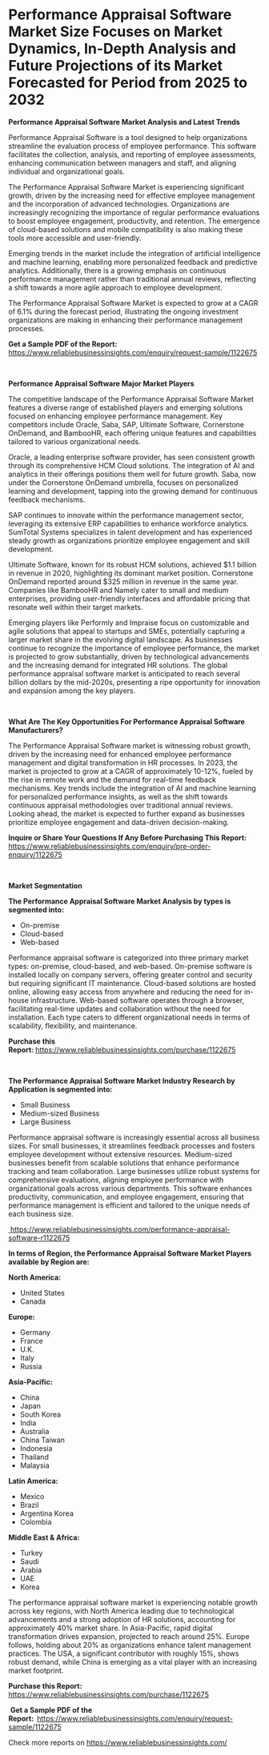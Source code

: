 <p><h1>Performance Appraisal Software Market Size Focuses on Market Dynamics, In-Depth Analysis and Future Projections of its Market Forecasted for Period from 2025 to 2032</h1></p><p><strong>Performance Appraisal Software Market Analysis and Latest Trends</strong></p>
<p><p>Performance Appraisal Software is a tool designed to help organizations streamline the evaluation process of employee performance. This software facilitates the collection, analysis, and reporting of employee assessments, enhancing communication between managers and staff, and aligning individual and organizational goals. </p><p>The Performance Appraisal Software Market is experiencing significant growth, driven by the increasing need for effective employee management and the incorporation of advanced technologies. Organizations are increasingly recognizing the importance of regular performance evaluations to boost employee engagement, productivity, and retention. The emergence of cloud-based solutions and mobile compatibility is also making these tools more accessible and user-friendly. </p><p>Emerging trends in the market include the integration of artificial intelligence and machine learning, enabling more personalized feedback and predictive analytics. Additionally, there is a growing emphasis on continuous performance management rather than traditional annual reviews, reflecting a shift towards a more agile approach to employee development. </p><p>The Performance Appraisal Software Market is expected to grow at a CAGR of 6.1% during the forecast period, illustrating the ongoing investment organizations are making in enhancing their performance management processes.</p></p>
<p><strong>Get a Sample PDF of the Report:&nbsp;</strong> <a href="https://www.reliablebusinessinsights.com/enquiry/request-sample/1122675?utm_campaign=3148&utm_medium=2&utm_source=Github&utm_content=ia&utm_term=09032025&utm_id=performance-appraisal-software">https://www.reliablebusinessinsights.com/enquiry/request-sample/1122675</a></p>
<p>&nbsp;</p>
<p><strong>Performance Appraisal Software Major Market Players</strong></p>
<p><p>The competitive landscape of the Performance Appraisal Software Market features a diverse range of established players and emerging solutions focused on enhancing employee performance management. Key competitors include Oracle, Saba, SAP, Ultimate Software, Cornerstone OnDemand, and BambooHR, each offering unique features and capabilities tailored to various organizational needs.</p><p>Oracle, a leading enterprise software provider, has seen consistent growth through its comprehensive HCM Cloud solutions. The integration of AI and analytics in their offerings positions them well for future growth. Saba, now under the Cornerstone OnDemand umbrella, focuses on personalized learning and development, tapping into the growing demand for continuous feedback mechanisms.</p><p>SAP continues to innovate within the performance management sector, leveraging its extensive ERP capabilities to enhance workforce analytics. SumTotal Systems specializes in talent development and has experienced steady growth as organizations prioritize employee engagement and skill development.</p><p>Ultimate Software, known for its robust HCM solutions, achieved $1.1 billion in revenue in 2020, highlighting its dominant market position. Cornerstone OnDemand reported around $325 million in revenue in the same year. Companies like BambooHR and Namely cater to small and medium enterprises, providing user-friendly interfaces and affordable pricing that resonate well within their target markets.</p><p>Emerging players like Performly and Impraise focus on customizable and agile solutions that appeal to startups and SMEs, potentially capturing a larger market share in the evolving digital landscape. As businesses continue to recognize the importance of employee performance, the market is projected to grow substantially, driven by technological advancements and the increasing demand for integrated HR solutions. The global performance appraisal software market is anticipated to reach several billion dollars by the mid-2020s, presenting a ripe opportunity for innovation and expansion among the key players.</p></p>
<p>&nbsp;</p>
<p><strong>What Are The Key Opportunities For Performance Appraisal Software Manufacturers?</strong></p>
<p><p>The Performance Appraisal Software market is witnessing robust growth, driven by the increasing need for enhanced employee performance management and digital transformation in HR processes. In 2023, the market is projected to grow at a CAGR of approximately 10-12%, fueled by the rise in remote work and the demand for real-time feedback mechanisms. Key trends include the integration of AI and machine learning for personalized performance insights, as well as the shift towards continuous appraisal methodologies over traditional annual reviews. Looking ahead, the market is expected to further expand as businesses prioritize employee engagement and data-driven decision-making.</p></p>
<p><strong>Inquire or Share Your Questions If Any Before Purchasing This Report:</strong> <a href="https://www.reliablebusinessinsights.com/enquiry/pre-order-enquiry/1122675?utm_campaign=3148&utm_medium=2&utm_source=Github&utm_content=ia&utm_term=09032025&utm_id=performance-appraisal-software">https://www.reliablebusinessinsights.com/enquiry/pre-order-enquiry/1122675</a></p>
<p>&nbsp;</p>
<p><strong>Market Segmentation</strong></p>
<p><strong>The Performance Appraisal Software Market Analysis by types is segmented into:</strong></p>
<p><ul><li>On-premise</li><li>Cloud-based</li><li>Web-based</li></ul></p>
<p><p>Performance appraisal software is categorized into three primary market types: on-premise, cloud-based, and web-based. On-premise software is installed locally on company servers, offering greater control and security but requiring significant IT maintenance. Cloud-based solutions are hosted online, allowing easy access from anywhere and reducing the need for in-house infrastructure. Web-based software operates through a browser, facilitating real-time updates and collaboration without the need for installation. Each type caters to different organizational needs in terms of scalability, flexibility, and maintenance.</p></p>
<p><strong>Purchase this Report:&nbsp;</strong><a href="https://www.reliablebusinessinsights.com/purchase/1122675?utm_campaign=3148&utm_medium=2&utm_source=Github&utm_content=ia&utm_term=09032025&utm_id=performance-appraisal-software">https://www.reliablebusinessinsights.com/purchase/1122675</a></p>
<p>&nbsp;</p>
<p><strong>The Performance Appraisal Software Market Industry Research by Application is segmented into:</strong></p>
<p><ul><li>Small Business</li><li>Medium-sized Business</li><li>Large Business</li></ul></p>
<p><p>Performance appraisal software is increasingly essential across all business sizes. For small businesses, it streamlines feedback processes and fosters employee development without extensive resources. Medium-sized businesses benefit from scalable solutions that enhance performance tracking and team collaboration. Large businesses utilize robust systems for comprehensive evaluations, aligning employee performance with organizational goals across various departments. This software enhances productivity, communication, and employee engagement, ensuring that performance management is efficient and tailored to the unique needs of each business size.</p></p>
<p><a href="https://www.reliablebusinessinsights.com/performance-appraisal-software-r1122675?utm_campaign=3148&utm_medium=2&utm_source=Github&utm_content=ia&utm_term=09032025&utm_id=performance-appraisal-software">&nbsp;https://www.reliablebusinessinsights.com/performance-appraisal-software-r1122675</a></p>
<p><strong>In terms of Region, the Performance Appraisal Software Market Players available by Region are:</strong></p>
<p>
    <p> <strong> North America: </strong>
        <ul>
            <li>United States</li>
            <li>Canada</li>
        </ul>
        </p> 
    <p> <strong> Europe: </strong>
        <ul>
            <li>Germany</li>
            <li>France</li>
            <li>U.K.</li>
            <li>Italy</li>
            <li>Russia</li>
        </ul>
        </p> 
    <p> <strong> Asia-Pacific: </strong>
        <ul>
            <li>China</li>
            <li>Japan</li>
            <li>South Korea</li>
            <li>India</li>
            <li>Australia</li>
            <li>China Taiwan</li>
            <li>Indonesia</li>
            <li>Thailand</li>
            <li>Malaysia</li>
        </ul>
        </p> 
    <p> <strong> Latin America: </strong>
        <ul>
            <li>Mexico</li>
            <li>Brazil</li>
            <li>Argentina Korea</li>
            <li>Colombia</li>
        </ul>
        </p> 
    <p> <strong> Middle East & Africa: </strong>
        <ul>
            <li>Turkey</li>
            <li>Saudi</li>
            <li>Arabia</li>
            <li>UAE</li>
            <li>Korea</li>
        </ul>
    </p>
    </p>
<p><p>The performance appraisal software market is experiencing notable growth across key regions, with North America leading due to technological advancements and a strong adoption of HR solutions, accounting for approximately 40% market share. In Asia-Pacific, rapid digital transformation drives expansion, projected to reach around 25%. Europe follows, holding about 20% as organizations enhance talent management practices. The USA, a significant contributor with roughly 15%, shows robust demand, while China is emerging as a vital player with an increasing market footprint.</p></p>
<p><strong>Purchase this Report: </strong><a href="https://www.reliablebusinessinsights.com/purchase/1122675?utm_campaign=3148&utm_medium=2&utm_source=Github&utm_content=ia&utm_term=09032025&utm_id=performance-appraisal-software">https://www.reliablebusinessinsights.com/purchase/1122675</a></p>
<p>&nbsp;<strong>Get a Sample PDF of the Report:&nbsp;&nbsp;</strong><a href="https://www.reliablebusinessinsights.com/enquiry/request-sample/1122675?utm_campaign=3148&utm_medium=2&utm_source=Github&utm_content=ia&utm_term=09032025&utm_id=performance-appraisal-software">https://www.reliablebusinessinsights.com/enquiry/request-sample/1122675</a></p>
<p><strong></strong></p>
<p>Check more reports on <a href="https://www.reliablebusinessinsights.com/?utm_campaign=3148&utm_medium=2&utm_source=Github&utm_content=ia&utm_term=09032025&utm_id=performance-appraisal-software">https://www.reliablebusinessinsights.com/</a></p>